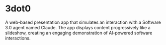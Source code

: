 # 3dot0

A web-based presentation app that simulates an interaction with a Software 3.0 agent named Claude. The app displays content progressively like a slideshow, creating an engaging demonstration of AI-powered software interactions.